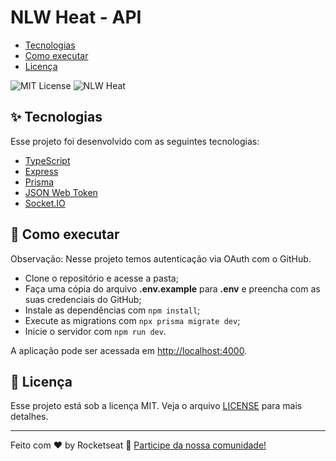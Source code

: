 # NLW Heat - API

* [Tecnologias](#-tecnologias)
* [Como executar](#-como-executar)
* [Licença](#-licença)

<img src="https://img.shields.io/static/v1?label=license&message=MIT&color=8257E5&labelColor=000000" alt="MIT License"> <img src="https://img.shields.io/static/v1?label=NLW&message=Heat&color=8257E5&labelColor=000000" alt="NLW Heat">

## ✨ Tecnologias

Esse projeto foi desenvolvido com as seguintes tecnologias:

* [TypeScript](https://www.typescriptlang.org/)
* [Express](https://expressjs.com/pt-br/)
* [Prisma](https://www.prisma.io/)
* [JSON Web Token](https://jwt.io/)
* [Socket.IO](https://socket.io/)

## 🚀 Como executar

Observação: Nesse projeto temos autenticação via OAuth com o GitHub.

* Clone o repositório e acesse a pasta;
* Faça uma cópia do arquivo **.env.example** para **.env** e preencha com as suas credenciais do GitHub;
* Instale as dependências com `npm install`;
* Execute as migrations com `npx prisma migrate dev`;
* Inicie o servidor com `npm run dev`.

A aplicação pode ser acessada em [http://localhost:4000](http://localhost:4000).

## 📄 Licença

Esse projeto está sob a licença MIT. Veja o arquivo [LICENSE](LICENSE) para mais detalhes.

---

Feito com ♥ by Rocketseat 👋 [Participe da nossa comunidade!](https://discordapp.com/invite/gCRAFhc)
